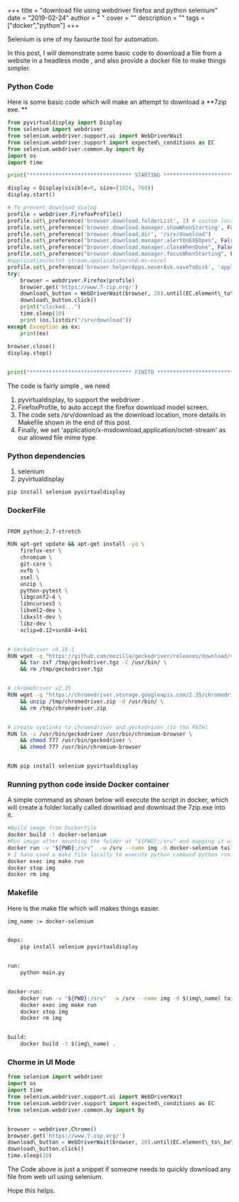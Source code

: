 
+++
title = "download file using webdriver firefox and python selenium"
date = "2019-02-24"
author = " "
cover = ""
description = ""
tags = ["docker","python"]
+++

Selenium is one of my favourite tool for automation.

In this post, I will demonstrate some basic code to download a file from a website in a headless mode , and also provide a docker file to make things simpler.

### Python Code

Here is some basic code which will make an attempt to download a **7zip exe. **

```python
from pyvirtualdisplay import Display
from selenium import webdriver
from selenium.webdriver.support.ui import WebDriverWait
from selenium.webdriver.support import expected\_conditions as EC
from selenium.webdriver.common.by import By
import os
import time

print("******************************** STARTING ********************************")

display = Display(visible=0, size=(1024, 768))
display.start()

# To prevent download dialog
profile = webdriver.FirefoxProfile()
profile.set\_preference('browser.download.folderList', 2) # custom location
profile.set\_preference('browser.download.manager.showWhenStarting', False)
profile.set\_preference('browser.download.dir', '/srv/download')
profile.set\_preference("browser.download.manager.alertOnEXEOpen", False)
profile.set\_preference("browser.download.manager.closeWhenDone", False)
profile.set\_preference("browser.download.manager.focusWhenStarting", False)
#application/octet-stream,application/vnd.ms-excel 
profile.set\_preference('browser.helperApps.neverAsk.saveToDisk', 'application/x-msdownload,application/octet-stream')
try:
    browser = webdriver.Firefox(profile)
    browser.get('https://www.7-zip.org/')
    download\_button = WebDriverWait(browser, 20).until(EC.element\_to\_be\_clickable((By.CSS\_SELECTOR, 'td.Item a')))
    download\_button.click()
    print("clicked...")
    time.sleep(10) 
    print (os.listdir("/srv/download"))
except Exception as ex:
    print(ex)
 
browser.close()
display.stop()


print("******************************** FINITO ********************************")

```
  


The code is fairly simple , we need


1. pyvirtualdisplay, to support the webdriver .
2. FirefoxProfile, to auto accept the firefox download model screen.
3. The code sets /srv/download as the download location, more details in Makefile shown in the end of this post.
4. Finally, we set 'application/x-msdownload,application/octet-stream' as our allowed file mime type.

### Python dependencies


1. selenium
2. pyvirtualdisplay

```python
pip install selenium pyvirtualdisplay

```
### DockerFile

```bash

FROM python:2.7-stretch

RUN apt-get update && apt-get install -yq \
    firefox-esr \
    chromium \
    git-core \
    xvfb \
    xsel \
    unzip \
    python-pytest \
    libgconf2-4 \
    libncurses5 \
    libxml2-dev \
    libxslt-dev \
    libz-dev \
    xclip=0.12+svn84-4+b1


# GeckoDriver v0.19.1
RUN wget -q "https://github.com/mozilla/geckodriver/releases/download/v0.19.1/geckodriver-v0.19.1-linux64.tar.gz" -O /tmp/geckodriver.tgz \
    && tar zxf /tmp/geckodriver.tgz -C /usr/bin/ \
    && rm /tmp/geckodriver.tgz


# chromeDriver v2.35
RUN wget -q "https://chromedriver.storage.googleapis.com/2.35/chromedriver\_linux64.zip" -O /tmp/chromedriver.zip \
    && unzip /tmp/chromedriver.zip -d /usr/bin/ \
    && rm /tmp/chromedriver.zip


# create symlinks to chromedriver and geckodriver (to the PATH)
RUN ln -s /usr/bin/geckodriver /usr/bin/chromium-browser \
    && chmod 777 /usr/bin/geckodriver \
    && chmod 777 /usr/bin/chromium-browser


RUN pip install selenium pyvirtualdisplay

```
### Running python code inside Docker container

A simple command as shown below will execute the script in docker, which will create a folder locally called download and download the 7zip.exe into it.

```bash
#Build image from Dockerfile
docker build -t docker-selenium
#Run image after mounting the folder at "${PWD}:/srv" and mapping it with /srv in docker container.
docker run -v "${PWD}:/srv"  -w /srv --name img -d docker-selenium tail -f /dev/null
# I have used a make file locally to execute python command python run main.py
docker exec img make run
docker stop img
docker rm img

```
### Makefile

Here is the make file which will makes things easier.

```bash
img_name := docker-selenium


deps:
	pip install selenium pyvirtualdisplay


run:
	python main.py


docker-run:
	docker run -v "${PWD}:/srv"  -w /srv --name img -d $(img\_name) tail -f /dev/null
	docker exec img make run
	docker stop img
	docker rm img


build:
	docker build -t $(img\_name) .

```
  
### Chorme in UI Mode

```python
from selenium import webdriver
import os
import time
from selenium.webdriver.support.ui import WebDriverWait
from selenium.webdriver.support import expected\_conditions as EC
from selenium.webdriver.common.by import By


browser = webdriver.Chrome()
browser.get('https://www.7-zip.org/')
download\_button = WebDriverWait(browser, 20).until(EC.element\_to\_be\_clickable((By.CSS\_SELECTOR, 'td.Item a')))
download\_button.click()
time.sleep(10) 

```
  
The Code above is just a snippet if someone needs to quickly download any file from web url using selenium.

Hope this helps.



